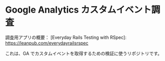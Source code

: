 # Google Analytics カスタムイベント調査

調査用アプリの概要：
[Everyday Rails Testing with RSpec]: https://leanpub.com/everydayrailsrspec

これは、GA でカスタムイベントを取得するための検証に使うリポジトリです。
